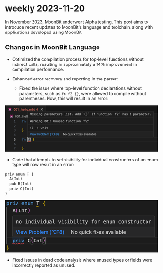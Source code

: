 # weekly 2023-11-20

In November 2023, MoonBit underwent Alpha testing. This post aims to introduce recent updates to MoonBit's language and toolchain, along with applications developed using MoonBit.

<!--truncate-->

## Changes in MoonBit Language

- Optimized the compilation process for top-level functions without indirect calls, resulting in approximately a 14% improvement in compilation performance.

- Enhanced error recovery and reporting in the parser:

  - Fixed the issue where top-level function declarations without parameters, such as `fn f2 {}`, were allowed to compile without parentheses. Now, this will result in an error:

![](./parser.png)

- Code that attempts to set visibility for individual constructors of an enum type will now result in an error:

```
priv enum T {
  A(Int)
  pub B(Int)
  priv C(Int)
}
```

![](./visibility.png)

- Fixed issues in dead code analysis where unused types or fields were incorrectly reported as unused.
